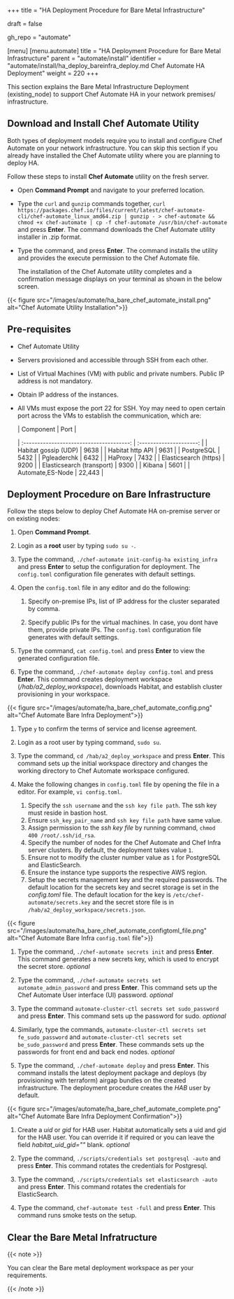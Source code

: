 +++
title = "HA Deployment Procedure for Bare Metal Infrastructure"

draft = false

gh_repo = "automate"

[menu]
  [menu.automate]
    title = "HA Deployment Procedure for Bare Metal Infrastructure"
    parent = "automate/install"
    identifier = "automate/install/ha_deploy_bareinfra_deploy.md Chef Automate HA Deployment"
    weight = 220
+++

This section explains the Bare Metal Infrastructure Deployment (existing_node) to support Chef Automate HA in your network premises/ infrastructure.

## Download and Install Chef Automate Utility

Both types of deployment models require you to install and configure Chef Automate on your network infrastructure. You can skip this section if you already have installed the Chef Automate utility where you are planning to deploy HA.

Follow these steps to install **Chef Automate** utility on the fresh server.

- Open **Command Prompt** and navigate to your preferred location.
- Type the `curl` and `gunzip` commands together, `curl https://packages.chef.io/files/current/latest/chef-automate-cli/chef-automate_linux_amd64.zip | gunzip - > chef-automate && chmod +x chef-automate | cp -f chef-automate /usr/bin/chef-automate` and press **Enter**. The command downloads the Chef Automate utility installer in .zip format.
- Type the  command,  and press **Enter**. The command installs the utility and provides the execute permission to the Chef Automate file.

  The installation of the Chef Automate utility completes and a confirmation message displays on your terminal as shown in the below screen.

{{< figure src="/images/automate/ha_bare_chef_automate_install.png" alt="Chef Automate Utility Installation">}}

## Pre-requisites

- Chef Automate Utility
- Servers provisioned and accessible through SSH from each other.
- List of Virtual Machines (VM) with public and private numbers. Public IP address is not mandatory.
- Obtain IP address of the instances. 

- All VMs must expose the port 22 for SSH. Yoy may need to open certain port across the VMs to establish the communication, which are:

   | Component                                | Port                    |

   | :--------------------------------------: | :---------------------: |
   | Habitat gossip (UDP)                     |     9638                |
   | Habitat http API                         |     9631                |
   | PostgreSQL                               |     5432                |
   | Pgleaderchk                              |     6432                |
   | HaProxy                                  |     7432                |
   | Elasticsearch (https)                    |     9200                |
   | Elasticsearch (transport)                |     9300                |
   | Kibana                                   |     5601                |
   | Automate,ES-Node                         |     22,443              |

## Deployment Procedure on Bare Infrastructure

Follow the steps below to deploy Chef Automate HA on-premise server or on existing nodes:

1. Open **Command Prompt**.
1. Login as a **root** user by typing `sudo su -`.
1. Type the command, `./chef-automate init-config-ha existing_infra` and press **Enter** to setup the configuration for deployment. The `config.toml` configuration file generates with default settings.

1. Open the `config.toml` file in any editor and do the following:

   1. Specify on-premise IPs, list of IP address for the cluster separated by comma.

   1. Specify public IPs for the virtual machines. In case, you dont have them, provide private IPs. The `config.toml` configuration file generates with default settings.

1. Type the command, `cat config.toml` and press **Enter** to view the generated configuration file.

1. Type the command, `./chef-automate deploy config.toml` and press **Enter**. This command creates deployment workspace (*/hab/a2_deploy_workspace*), downloads Habitat, and establish cluster provisioning in your workspace.

{{< figure src="/images/automate/ha_bare_chef_automate_config.png" alt="Chef Automate Bare Infra Deployment">}}

1. Type `y` to confirm the terms of service and license agreement.

1. Login as a root user by typing command, `sudo su`.

1. Type the command, `cd /hab/a2_deploy_workspace` and press **Enter**. This command sets up the initial workspace directory and changes the working directory to Chef Automate workspace configured.

1. Make the following changes in `config.toml` file by opening the file in a editor. For example, `vi config.toml`.

   1. Specify the `ssh username` and the `ssh key file path`. The ssh key must reside in bastion host.
   1. Ensure `ssh_key_pair_name` and `ssh key file path` have same value.
   1. Assign permission to the *ssh key file* by running command, `chmod 400 /root/.ssh/id_rsa`.
   1. Specify the number of nodes for the Chef Automate and Chef Infra server clusters. By default, the deployment takes value `1`. 
   1. Ensure not to modify the cluster number value as `1` for PostgreSQL and ElasticSearch.
   1. Ensure the instance type supports the respective AWS region.
   1. Setup the secrets management key and the required passwords. The default location for the secrets key and secret storage is set in the *config.toml* file. The default location for the key is `/etc/chef-automate/secrets.key` and the secret store file is in `/hab/a2_deploy_workspace/secrets.json`.

{{< figure src="/images/automate/ha_bare_chef_automate_configtoml_file.png" alt="Chef Automate Bare Infra `config.toml` file">}}

1. Type the command, `./chef-automate secrets init` and press **Enter**. This command generates a new secrets key, which is used to encrypt the secret store. _optional_

1. Type the command, `./chef-automate secrets set automate_admin_password` and press **Enter**. This command sets up the Chef Automate User interface (UI) password. _optional_

1. Type the command `automate-cluster-ctl secrets set sudo_password` and press **Enter**. This command sets up the password for sudo. _optional_

1. Similarly, type the commands, `automate-cluster-ctl secrets set fe_sudo_password` and `automate-cluster-ctl secrets set be_sudo_password` and press **Enter**. These commands sets up the passwords for front end and back end nodes. _optional_

1. Type the command, `./chef-automate deploy` and press **Enter**. This command installs the latest deployment package and deploys (by provisioning with terraform) airgap bundles on the created infrastructure. The deployment procedure creates the *HAB* user by default.

{{< figure src="/images/automate/ha_bare_chef_automate_complete.png" alt="Chef Automate Bare Infra Deployment Confirmation">}}

1. Create a *uid* or *gid* for HAB user. Habitat automatically sets a uid and gid for the HAB user. You can override it if required or you can leave the field *habitat_uid_gid=""* blank. _optional_

1. Type the command, `./scripts/credentials set postgresql -auto` and press **Enter**. This command rotates the credentials for Postgresql.

1. Type the command, `./scripts/credentials set elasticsearch -auto` and press **Enter**. This command rotates the credentials for ElasticSearch.

1. Type the command, `chef-automate test -full` and press **Enter**. This command runs smoke tests on the setup. 

## Clear the Bare Metal Infratructure 

{{< note >}}

You can clear the Bare metal deployment workspace as per your requirements.

{{< /note >}}
